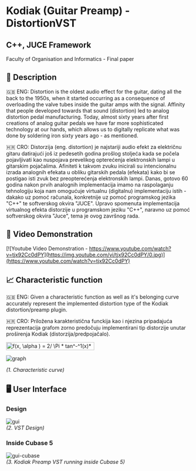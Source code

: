 # Kodiak (Guitar Preamp) - DistortionVST
## C++, JUCE Framework
Faculty of Organisation and Informatics - Final paper

## 📕 Description
🇬🇧 ENG:
Distortion is the oldest audio effect for the guitar, dating all the back to the 1950s, when it started occurring as a consequence of overloading the valve tubes inside the guitar amps with the signal. Affinity that people developed towards that sound (distortion) led to analog distortion pedal manufacturing. Today, almost sixty years after first creations of analog guitar pedals we have far more sophisticated technology at our hands, which allows us to digitally replicate what was done by soldering iron sixty years ago - as mentioned.

🇭🇷 CRO:
Distorzija (eng. distortion) je najstariji audio efekt za električnu gitaru datirajući još iz pedesetih godina prošlog stoljeća kada se počela pojavljivati kao nuspojava prevelikog opterećenja elektronskih lampi u gitarskim pojačalima. Afiniteti k takvom zvuku inicirali su intencionalnu izrada analognih efekata u obliku gitarskih pedala (efekata) kako bi se postigao isti zvuk bez preopterećenja elektronskih lampi. Danas, gotovo 60 godina nakon prvih analognih implementacija imamo na raspolaganju tehnologiju koja nam omogućuje virtualnu (digitalnu) implementaciju istih - dakako uz pomoć računala, konkretnije uz pomoć programskog jezika "C++" te softverskog okvira "JUCE". Upravo spomenuta implementacija virtualnog efekta distorzije u programskom jeziku "C++", naravno uz pomoć softverskog okvira "Juce", tema je ovog završnog rada.

## 🎥 Video Demonstration
[![Youtube Video Demonstration - https://www.youtube.com/watch?v=tjx92Cc0dPY](https://img.youtube.com/vi/tjx92Cc0dPY/0.jpg)](https://www.youtube.com/watch?v=tjx92Cc0dPY)

## 📈 Characteristic function
🇬🇧 ENG:
Given a characteristic function as well as it's belonging curve accurately represent the implemented distortion type of the Kodiak distortion/preamp plugin.

🇭🇷 CRO:
Priložena karakteristična funckija kao i njezina pripadajuća reprezentacija grafom zorno predočuju implementirani tip distorzije unutar proširenja Kodiak (distorzija/predpojačalo).  

<img src="http://bit.ly/33GhHd8" align="center" border="0" alt="f(x,  \alpha ) = 2/ \Pi * tan^-^1(x)* \alpha " width="240" height="22" />

![graph](https://user-images.githubusercontent.com/29998991/67157109-c8398e00-f327-11e9-8c99-073090e4c756.png)

*(1. Characteristic curve)*

## 🖥️ User Interface
### Design
![gui](https://user-images.githubusercontent.com/29998991/67144687-a550a080-f279-11e9-99aa-e45e044b2035.jpg)  
*(2. VST Design)*
### Inside Cubase 5
![gui-cubase](https://user-images.githubusercontent.com/29998991/67144691-bb5e6100-f279-11e9-8c09-db5e4391ae32.png)  
*(3. Kodiak Preamp VST running inside Cubase 5)*

